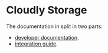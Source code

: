 # Cloudly Storage

The documentation in split in two parts:

- [developer documentation](developer.md).
- [integration guide](integration.md).

